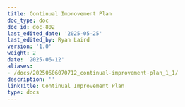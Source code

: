 ```yaml
---
title: Continual Improvement Plan
doc_type: doc
doc_id: doc-802
last_edited_date: '2025-05-25'
last_edited_by: Ryan Laird
version: '1.0'
weight: 2
date: '2025-06-12'
aliases:
- /docs/20250606070712_continual-improvement-plan_1_1/
description: ''
linkTitle: Continual Improvement Plan
type: docs
---
```


